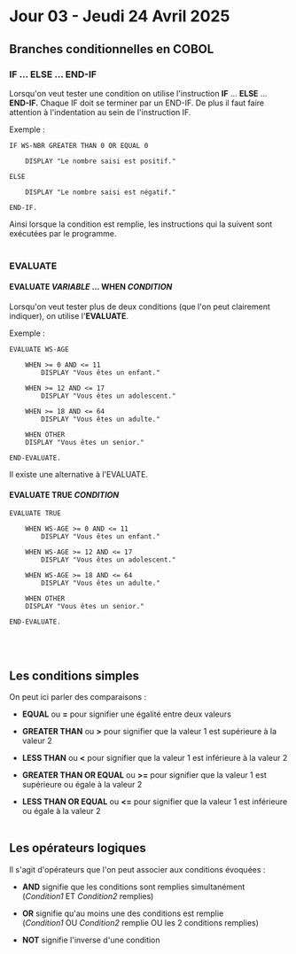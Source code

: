 # Jour 03 - Jeudi 24 Avril 2025


## Branches conditionnelles en COBOL

### IF ... ELSE ... END-IF
Lorsqu'on veut tester une condition on utilise l'instruction **IF** ... **ELSE** ... **END-IF.** Chaque IF doit se terminer par un END-IF. De plus il faut faire attention à l'indentation au sein de l'instruction IF.

Exemple :

```
IF WS-NBR GREATER THAN 0 OR EQUAL 0

    DISPLAY "Le nombre saisi est positif."

ELSE 
           
    DISPLAY "Le nombre saisi est négatif."
               
END-IF.
```

Ainsi lorsque la condition est remplie, les instructions qui la suivent sont exécutées par le programme. 
<br><br/>

### EVALUATE

#### EVALUATE *VARIABLE* ... WHEN *CONDITION*

Lorsqu'on veut tester plus de deux conditions (que l'on peut clairement indiquer), on utilise l'**EVALUATE**.

Exemple :

```
EVALUATE WS-AGE 

    WHEN >= 0 AND <= 11
        DISPLAY "Vous êtes un enfant."

    WHEN >= 12 AND <= 17
        DISPLAY "Vous êtes un adolescent."

    WHEN >= 18 AND <= 64
        DISPLAY "Vous êtes un adulte."

    WHEN OTHER 
    DISPLAY "Vous êtes un senior."

END-EVALUATE.
```

Il existe une alternative à l'EVALUATE.

#### EVALUATE TRUE *CONDITION*

```
EVALUATE TRUE  

    WHEN WS-AGE >= 0 AND <= 11
        DISPLAY "Vous êtes un enfant."

    WHEN WS-AGE >= 12 AND <= 17
        DISPLAY "Vous êtes un adolescent."

    WHEN WS-AGE >= 18 AND <= 64
        DISPLAY "Vous êtes un adulte."

    WHEN OTHER 
    DISPLAY "Vous êtes un senior."

END-EVALUATE.
```
<br><br/>

## Les conditions simples 

On peut ici parler des comparaisons :

- **EQUAL** ou **=** pour signifier une égalité entre deux valeurs

- **GREATER THAN** ou **>** pour signifier que la valeur 1 est supérieure à la valeur 2

- **LESS THAN** ou **<** pour signifier que la valeur 1 est inférieure à la valeur 2

- **GREATER THAN OR EQUAL** ou **>=** pour signifier que la valeur 1 est supérieure ou égale à la valeur 2

- **LESS THAN OR EQUAL** ou **<=** pour signifier que la valeur 1 est inférieure ou égale à la valeur 2
<br><br/>

## Les opérateurs logiques

Il s'agit d'opérateurs que l'on peut associer aux conditions évoquées : 

- **AND** signifie que les conditions sont remplies simultanément       
(*Condition1* ET *Condition2* remplies)

- **OR** signifie qu'au moins une des conditions est remplie        
(*Condition1* OU *Condition2* remplie OU les 2 conditions remplies)

- **NOT** signifie l'inverse d'une condition

